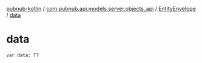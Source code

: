 [pubnub-kotlin](../../index.md) / [com.pubnub.api.models.server.objects_api](../index.md) / [EntityEnvelope](index.md) / [data](./data.md)

# data

`var data: T?`